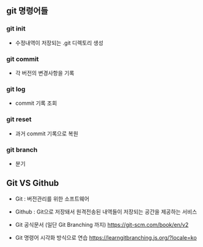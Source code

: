## git 명령어들
### git init
* 수정내역이 저장되는 .git 디렉토리 생성
### git commit
* 각 버전의 변경사항을 기록
### git log
* commit 기록 조회
### git reset
* 과거 commit 기록으로 복원
### git branch
* 분기

## Git VS Github
* Git : 버전관리를 위한 소프트웨어
* Github : Git으로 저장돼서 원격전송된 내역들이 저장되는 공간을 제공하는 서비스

* Git 공식문서 (일단 Git Branching 까지)
https://git-scm.com/book/en/v2
* Git 명령어 시각화 방식으로 연습
https://learngitbranching.js.org/?locale=ko


